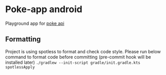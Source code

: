 # Poke-app android 
Playground app for [poke api](https://pokeapi.co/docs/graphql)

## Formatting
Project is using spotless to format and check code style. Please run below command to format code before committing (pre-commit hook will be installed later)
`./gradlew --init-script gradle/init.gradle.kts spotlessApply`
